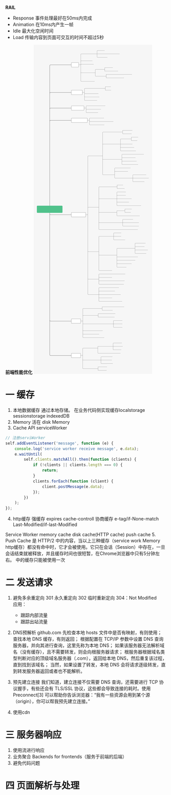 __RAIL__

* Response 事件处理最好在50ms内完成
* Animation 在10ms内产生一帧
* Idle 最大化空闲时间
* Load 传输内容到页面可交互的时间不超过5秒


__前端性能优化__
 ![性能优化图片](https://raw.githubusercontent.com/Guo2190/book/51cbb70454cbcb9796dc0de8e258fbc520945657/image/overall.dcdd4140.svg)

 # 一 缓存

1. 本地数据缓存  通过本地存储。 在业务代码侧实现缓存localstorage sessionstorage indexedDB
2. Memory 活在 disk Memory
3. Cache API  serviceWorker 
  ```js
  // 注册serviWorker
  self.addEventListener('message', function (e) {
      console.log('service worker receive message', e.data);
      e.waitUntil(
          self.clients.matchAll().then(function (clients) {
              if (!clients || clients.length === 0) {
                  return;
              }
              clients.forEach(function (client) {
                  client.postMessage(e.data);
              });
          })
      );
  });
   ```
  4. http缓存  强缓存 expires cache-controll  协商缓存 e-tag/if-None-match  Last-Modified/if-last-Modified

  Service Worker
  memory cache
  disk cache(HTTP cache)
  push cache
  5. Push Cache 是 HTTP/2 中的内容，当以上三种缓存（service work Memory http缓存）都没有命中时，它才会被使用。它只在会话（Session）中存在，一旦会话结束就被释放，并且缓存时间也很短暂，在Chrome浏览器中只有5分钟左右。 中的缓存只能被使用一次

# 二 发送请求

1. 避免多余重定向 301 永久重定向  302 临时重新定向 304：Not Modified  
   应用： 
   * 跟踪内部流量
   * 跟踪出站流量

2. DNS预解析
   github.com
    先检查本地 hosts 文件中是否有映射，有则使用；
    查找本地 DNS 缓存，有则返回；
    根据配置在 TCP/IP 参数中设置 DNS 查询服务器，并向其进行查询，这里先称为本地 DNS；
    如果该服务器无法解析域名（没有缓存），且不需要转发，则会向根服务器请求；
    根服务器根据域名类型判断对应的顶级域名服务器（.com），返回给本地 DNS，然后重复该过程，直到找到该域名；
    当然，如果设置了转发，本地 DNS 会将请求逐级转发，直到转发服务器返回或者也不能解析。
3. 预先建立连接
   我们知道，建立连接不仅需要 DNS 查询，还需要进行 TCP 协议握手，有些还会有 TLS/SSL 协议，这些都会导致连接的耗时。使用 Preconnect[3] 可以帮助你告诉浏览器：“我有一些资源会用到某个源（origin），你可以帮我预先建立连接。”
4. 使用cdn 

# 三 服务器响应

1. 使用流进行响应
2. 业务聚合 Backends for frontends（服务于前端的后端）
3. 避免代码问题

# 四 页面解析与处理


  